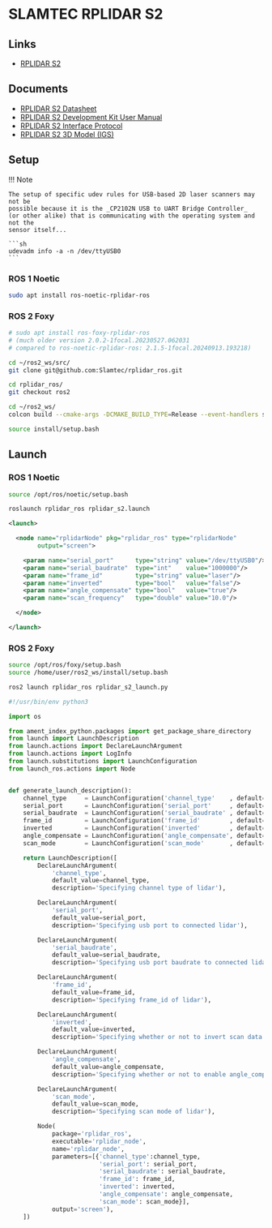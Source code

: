 # SLAMTEC RPLIDAR S2

## Links

- [RPLIDAR S2](https://www.slamtec.com/en/S2)

## Documents

- [RPLIDAR S2 Datasheet](../../../assets/sensors/lidar2d/slamtec_rplidar_s2/slamtec_rplidar_s2_datasheet.pdf)
- [RPLIDAR S2 Development Kit User Manual](../../../assets/sensors/lidar2d/slamtec_rplidar_s2/slamtec_rplidar_s2_user-manual.pdf)
- [RPLIDAR S2 Interface Protocol](../../../assets/sensors/lidar2d/slamtec_rplidar_s2/slamtec_rplidar_s2_dev-manual.pdf)
- [RPLIDAR S2 3D Model (IGS)](../../../assets/sensors/lidar2d/slamtec_rplidar_s2/slamtec_rplidar_s2_3d-model.igs)

## Setup

!!! Note

    The setup of specific udev rules for USB-based 2D laser scanners may not be
    possible because it is the _CP2102N USB to UART Bridge Controller_
    (or other alike) that is communicating with the operating system and not the
    sensor itself...

    ```sh
    udevadm info -a -n /dev/ttyUSB0
    ```

### ROS 1 Noetic

```sh
sudo apt install ros-noetic-rplidar-ros
```

### ROS 2 Foxy

```sh
# sudo apt install ros-foxy-rplidar-ros
# (much older version 2.0.2-1focal.20230527.062031
# compared to ros-noetic-rplidar-ros: 2.1.5-1focal.20240913.193218)

cd ~/ros2_ws/src/
git clone git@github.com:Slamtec/rplidar_ros.git

cd rplidar_ros/
git checkout ros2

cd ~/ros2_ws/
colcon build --cmake-args -DCMAKE_BUILD_TYPE=Release --event-handlers summary+ status+ console_cohesion+ console_direct+ console_start_end+ console_stderr+

source install/setup.bash
```

## Launch

### ROS 1 Noetic

```sh
source /opt/ros/noetic/setup.bash

roslaunch rplidar_ros rplidar_s2.launch
```

```xml title="rplidar_s2.launch"
<launch>

  <node name="rplidarNode" pkg="rplidar_ros" type="rplidarNode"
        output="screen">

    <param name="serial_port"      type="string" value="/dev/ttyUSB0"/>
    <param name="serial_baudrate"  type="int"    value="1000000"/>
    <param name="frame_id"         type="string" value="laser"/>
    <param name="inverted"         type="bool"   value="false"/>
    <param name="angle_compensate" type="bool"   value="true"/>
    <param name="scan_frequency"   type="double" value="10.0"/>

  </node>

</launch>
```

### ROS 2 Foxy


```sh
source /opt/ros/foxy/setup.bash
source /home/user/ros2_ws/install/setup.bash

ros2 launch rplidar_ros rplidar_s2_launch.py
```

```py title="rplidar_s2_launch.py"
#!/usr/bin/env python3

import os

from ament_index_python.packages import get_package_share_directory
from launch import LaunchDescription
from launch.actions import DeclareLaunchArgument
from launch.actions import LogInfo
from launch.substitutions import LaunchConfiguration
from launch_ros.actions import Node


def generate_launch_description():
    channel_type     = LaunchConfiguration('channel_type'    , default='serial')
    serial_port      = LaunchConfiguration('serial_port'     , default='/dev/ttyUSB0')
    serial_baudrate  = LaunchConfiguration('serial_baudrate' , default='1000000') #for s2 is 1000000
    frame_id         = LaunchConfiguration('frame_id'        , default='laser')
    inverted         = LaunchConfiguration('inverted'        , default='false')
    angle_compensate = LaunchConfiguration('angle_compensate', default='true')
    scan_mode        = LaunchConfiguration('scan_mode'       , default='DenseBoost')

    return LaunchDescription([
        DeclareLaunchArgument(
            'channel_type',
            default_value=channel_type,
            description='Specifying channel type of lidar'),

        DeclareLaunchArgument(
            'serial_port',
            default_value=serial_port,
            description='Specifying usb port to connected lidar'),

        DeclareLaunchArgument(
            'serial_baudrate',
            default_value=serial_baudrate,
            description='Specifying usb port baudrate to connected lidar'),

        DeclareLaunchArgument(
            'frame_id',
            default_value=frame_id,
            description='Specifying frame_id of lidar'),

        DeclareLaunchArgument(
            'inverted',
            default_value=inverted,
            description='Specifying whether or not to invert scan data'),

        DeclareLaunchArgument(
            'angle_compensate',
            default_value=angle_compensate,
            description='Specifying whether or not to enable angle_compensate of scan data'),

        DeclareLaunchArgument(
            'scan_mode',
            default_value=scan_mode,
            description='Specifying scan mode of lidar'),

        Node(
            package='rplidar_ros',
            executable='rplidar_node',
            name='rplidar_node',
            parameters=[{'channel_type':channel_type,
                         'serial_port': serial_port,
                         'serial_baudrate': serial_baudrate,
                         'frame_id': frame_id,
                         'inverted': inverted,
                         'angle_compensate': angle_compensate,
                         'scan_mode': scan_mode}],
            output='screen'),
    ])
```
